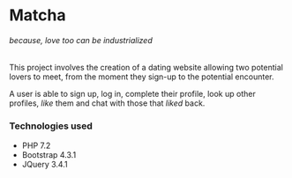 # Matcha
###### *because, love too can be industrialized*

This project involves the creation of a dating website allowing two potential lovers to meet, from the moment they sign-up to the potential encounter.

A user is able to sign up, log in, complete their profile, look up other profiles, *like* them and chat with those that *liked* back.

### Technologies used
* PHP 7.2
* Bootstrap 4.3.1
* JQuery 3.4.1
